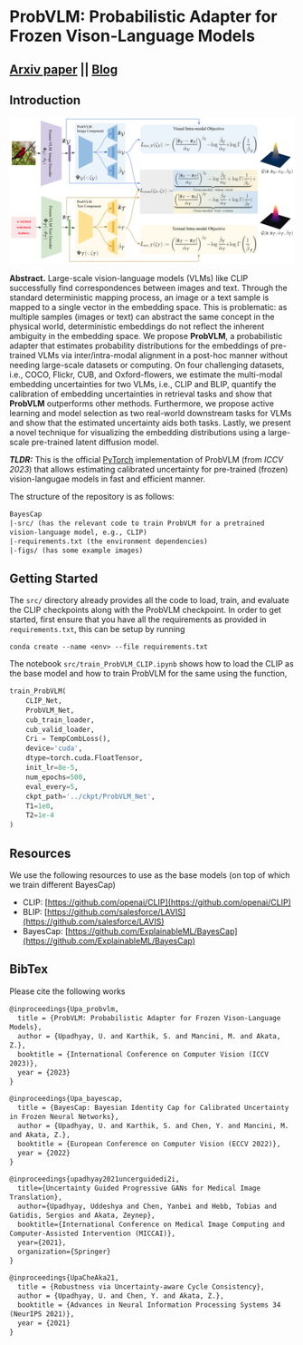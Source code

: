 # ProbVLM: Probabilistic Adapter for Frozen Vison-Language Models
## [Arxiv paper](https://arxiv.org/pdf/2307.00398.pdf) || [Blog](https://www.eml-unitue.de/publication/ProbVLM)

## Introduction
![probvlm teaser](./figs/probvlm.png)

**Abstract.** Large-scale vision-language models (VLMs) like CLIP successfully find correspondences between images and text. Through the standard deterministic mapping process, an image or a text sample is mapped to a single vector in the embedding space. This is problematic: as multiple samples (images or text) can abstract the same concept in the physical world, deterministic embeddings do not reflect the inherent ambiguity in the embedding space. We propose **ProbVLM**, a probabilistic adapter that estimates probability distributions for the embeddings of pre-trained VLMs via inter/intra-modal alignment in a post-hoc manner without needing large-scale datasets or computing. On four challenging datasets, i.e., COCO, Flickr, CUB, and Oxford-flowers, we estimate the multi-modal embedding uncertainties for two VLMs, i.e., CLIP and BLIP, quantify the calibration of embedding uncertainties in retrieval tasks and show that **ProbVLM** outperforms other methods. Furthermore, we propose active learning and model selection as two real-world downstream tasks for VLMs and show that the estimated uncertainty aids both tasks. Lastly, we present a novel technique for visualizing the embedding distributions using a large-scale pre-trained latent diffusion model.

***TLDR:*** This is the official [PyTorch](https://pytorch.org/) implementation of ProbVLM (from *ICCV 2023*) that allows estimating calibrated uncertainty for pre-trained (frozen) vision-langugae models in fast and efficient manner.

The structure of the repository is as follows:
```
BayesCap
|-src/ (has the relevant code to train ProbVLM for a pretrained vision-language model, e.g., CLIP)
|-requirements.txt (the environment dependencies)
|-figs/ (has some example images)
```

## Getting Started

The `src/` directory already provides all the code to load, train, and evaluate the CLIP checkpoints along with the ProbVLM checkpoint. In order to get started, first ensure that you have all the requirements as provided in `requirements.txt`, this can be setup by running
```
conda create --name <env> --file requirements.txt
```

The notebook `src/train_ProbVLM_CLIP.ipynb` shows how to load the CLIP as the base model and how to train ProbVLM for the same using the function,
```python
train_ProbVLM(
    CLIP_Net,
    ProbVLM_Net,
    cub_train_loader,
    cub_valid_loader,
    Cri = TempCombLoss(),
    device='cuda',
    dtype=torch.cuda.FloatTensor,
    init_lr=8e-5,
    num_epochs=500,
    eval_every=5,
    ckpt_path='../ckpt/ProbVLM_Net',
    T1=1e0,
    T2=1e-4
)
```

## Resources

We use the following resources to use as the base models (on top of which we train different BayesCap)

- CLIP: [https://github.com/openai/CLIP](https://github.com/openai/CLIP)
- BLIP: [https://github.com/salesforce/LAVIS](https://github.com/salesforce/LAVIS)
- BayesCap: [https://github.com/ExplainableML/BayesCap](https://github.com/ExplainableML/BayesCap) 

## BibTex

Please cite the following works 

```
@inproceedings{Upa_probvlm,
  title = {ProbVLM: Probabilistic Adapter for Frozen Vison-Language Models},
  author = {Upadhyay, U. and Karthik, S. and Mancini, M. and Akata, Z.},
  booktitle = {International Conference on Computer Vision (ICCV 2023)},
  year = {2023}
}
```


```
@inproceedings{Upa_bayescap,
  title = {BayesCap: Bayesian Identity Cap for Calibrated Uncertainty in Frozen Neural Networks},
  author = {Upadhyay, U. and Karthik, S. and Chen, Y. and Mancini, M. and Akata, Z.},
  booktitle = {European Conference on Computer Vision (ECCV 2022)},
  year = {2022}
}
```

```
@inproceedings{upadhyay2021uncerguidedi2i,
  title={Uncertainty Guided Progressive GANs for Medical Image Translation},
  author={Upadhyay, Uddeshya and Chen, Yanbei and Hebb, Tobias and Gatidis, Sergios and Akata, Zeynep},
  booktitle={International Conference on Medical Image Computing and Computer-Assisted Intervention (MICCAI)},
  year={2021},
  organization={Springer}
}
```

```
@inproceedings{UpaCheAka21,
  title = {Robustness via Uncertainty-aware Cycle Consistency},
  author = {Upadhyay, U. and Chen, Y. and Akata, Z.},
  booktitle = {Advances in Neural Information Processing Systems 34 (NeurIPS 2021)},
  year = {2021}
}
```

